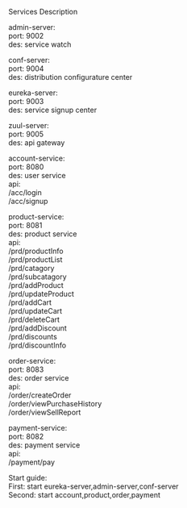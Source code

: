 
Services Description

admin-server:  
   port: 9002  
   des:  service watch  
  
  
conf-server:  
   port: 9004  
   des:  distribution configurature center  
   
  
eureka-server:  
   port: 9003  
   des:  service signup center  
   
zuul-server:  
   port: 9005  
   des:  api gateway  
   
   
account-service:  
   port: 8080  
   des:  user service  
   api:  
         /acc/login  
         /acc/signup  
         
  
product-service:  
   port: 8081  
   des:  product service  
   api:  
         /prd/productInfo  
         /prd/productList  
         /prd/catagory  
         /prd/subcatagory  
         /prd/addProduct  
         /prd/updateProduct  
         /prd/addCart  
         /prd/updateCart  
         /prd/deleteCart  
         /prd/addDiscount  
         /prd/discounts  
         /prd/discountInfo  
         

order-service:  
   port: 8083  
   des:  order service  
   api:  
         /order/createOrder  
         /order/viewPurchaseHistory  
         /order/viewSellReport  
         
  
payment-service:  
   port: 8082  
   des:  payment service  
   api:  
         /payment/pay  
         
  
Start guide:  
First: start eureka-server,admin-server,conf-server  
Second: start account,product,order,payment  


